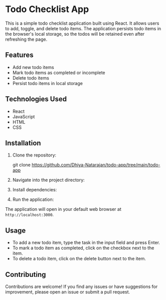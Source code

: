# Todo Checklist App

This is a simple todo checklist application built using React. It allows users to add, toggle, and delete todo items. The application persists todo items in the browser's local storage, so the todos will be retained even after refreshing the page.

## Features

- Add new todo items
- Mark todo items as completed or incomplete
- Delete todo items
- Persist todo items in local storage

## Technologies Used

- React
- JavaScript
- HTML
- CSS

## Installation

1. Clone the repository:

   git clone <https://github.com/Dhiya-Natarajan/todo-app/tree/main/todo-app>


2. Navigate into the project directory:

   
3. Install dependencies:

   
4. Run the application:

   
The application will open in your default web browser at `http://localhost:3000`.

## Usage

- To add a new todo item, type the task in the input field and press Enter.
- To mark a todo item as completed, click on the checkbox next to the item.
- To delete a todo item, click on the delete button next to the item.

## Contributing

Contributions are welcome! If you find any issues or have suggestions for improvement, please open an issue or submit a pull request.









   


